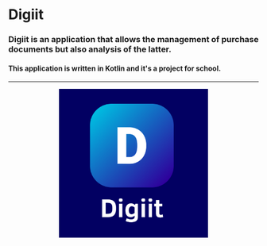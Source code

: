 # Digiit
### Digiit is an application that allows the management of purchase documents but also analysis of the latter.

#### This application is written in Kotlin and it's a project for school.
<hr size="4">
<p align="center">
<img src="./images/logo.png" alt="Logo Digiit" width="300" height="300">
</p>
